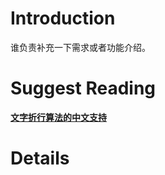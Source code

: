 # Introduction #

谁负责补充一下需求或者功能介绍。

# Suggest Reading #

**[文字折行算法的中文支持](http://czug.org/blog/panjy/mail-line-wrap)**

# Details #
